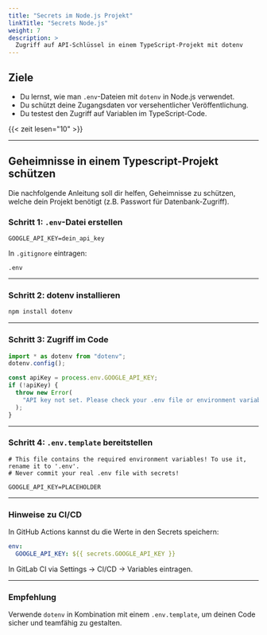 ```yaml
---
title: "Secrets im Node.js Projekt"
linkTitle: "Secrets Node.js"
weight: 7
description: >
  Zugriff auf API-Schlüssel in einem TypeScript-Projekt mit dotenv
---
```


## Ziele

- Du lernst, wie man `.env`-Dateien mit `dotenv` in Node.js verwendet.
- Du schützt deine Zugangsdaten vor versehentlicher Veröffentlichung.
- Du testest den Zugriff auf Variablen im TypeScript-Code.

{{< zeit lesen="10" >}}

---

## Geheimnisse in einem Typescript-Projekt schützen

Die nachfolgende Anleitung soll dir helfen, Geheimnisse zu schützen, welche dein Projekt benötigt (z.B. Passwort für
Datenbank-Zugriff).

### Schritt 1: `.env`-Datei erstellen

```env
GOOGLE_API_KEY=dein_api_key
```

In `.gitignore` eintragen:

```
.env
```

---

### Schritt 2: dotenv installieren

```bash
npm install dotenv
```

---

### Schritt 3: Zugriff im Code

```ts
import * as dotenv from "dotenv";
dotenv.config();

const apiKey = process.env.GOOGLE_API_KEY;
if (!apiKey) {
  throw new Error(
    "API key not set. Please check your .env file or environment variables.",
  );
}
```

---

### Schritt 4: `.env.template` bereitstellen

```env
# This file contains the required environment variables! To use it, rename it to '.env'.
# Never commit your real .env file with secrets!

GOOGLE_API_KEY=PLACEHOLDER
```

---

### Hinweise zu CI/CD

In GitHub Actions kannst du die Werte in den Secrets speichern:

```yaml
env:
  GOOGLE_API_KEY: ${{ secrets.GOOGLE_API_KEY }}
```

In GitLab CI via Settings → CI/CD → Variables eintragen.

---

### Empfehlung

Verwende `dotenv` in Kombination mit einem `.env.template`, um deinen Code sicher und teamfähig zu gestalten.
